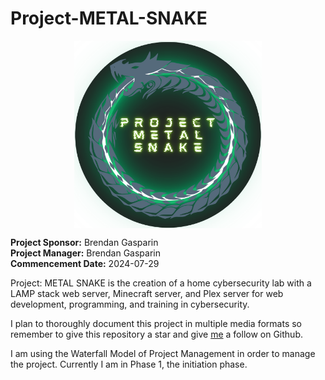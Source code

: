 # Project-METAL-SNAKE  

<img src="./images/Project-METAL-SNAKE-logo.png" alt="Project METAL SNAKE logo" height="300" width="300" style="display: block; margin: 0 auto;" />

**Project Sponsor:** Brendan Gasparin  
**Project Manager:** Brendan Gasparin  
**Commencement Date:** 2024-07-29  

Project: METAL SNAKE is the creation of a home cybersecurity lab with a LAMP stack web server, Minecraft server, and Plex server for web development, programming, and training in cybersecurity.  

I plan to thoroughly document this project in multiple media formats so remember to give this repository a star and give [me](https://github.com/brendangasparin) a follow on Github.  

I am using the Waterfall Model of Project Management in order to manage the project. Currently I am in Phase 1, the initiation phase.  